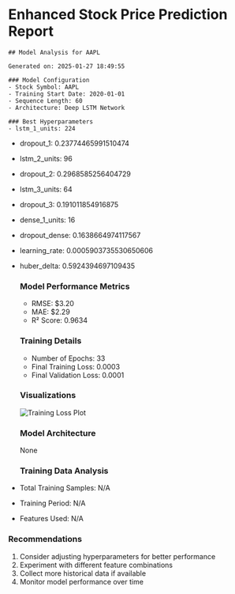 # Enhanced Stock Price Prediction Report
    ## Model Analysis for AAPL

    Generated on: 2025-01-27 18:49:55

    ### Model Configuration
    - Stock Symbol: AAPL
    - Training Start Date: 2020-01-01
    - Sequence Length: 60
    - Architecture: Deep LSTM Network

    ### Best Hyperparameters
    - lstm_1_units: 224
- dropout_1: 0.23774465991510474
- lstm_2_units: 96
- dropout_2: 0.2968585256404729
- lstm_3_units: 64
- dropout_3: 0.191011854916875
- dense_1_units: 16
- dropout_dense: 0.1638664974117567
- learning_rate: 0.0005903735530650606
- huber_delta: 0.5924394697109435

    ### Model Performance Metrics
    - RMSE: $3.20
    - MAE: $2.29
    - R² Score: 0.9634

    ### Training Details
    - Number of Epochs: 33
    - Final Training Loss: 0.0003
    - Final Validation Loss: 0.0001

    ### Visualizations
    ![Training Loss Plot]('AAPL_loss_plot.png')

    ### Model Architecture
    None
    ### Training Data Analysis
- Total Training Samples: N/A
- Training Period: N/A
- Features Used: N/A

### Recommendations
1. Consider adjusting hyperparameters for better performance
2. Experiment with different feature combinations
3. Collect more historical data if available
4. Monitor model performance over time
            